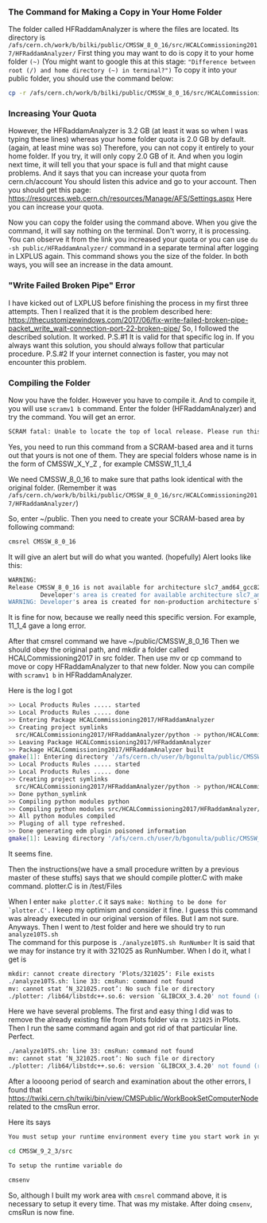 ### The Command for Making a Copy in Your Home Folder

The folder called HFRaddamAnalyzer is where the files are located. Its directory is `/afs/cern.ch/work/b/bilki/public/CMSSW_8_0_16/src/HCALCommissioning2017/HFRaddamAnalyzer/`
First thing you may want to do is copy it to your home folder `(~)`
(You might want to google this at this stage: `"Difference between root (/) and home directory (~) in terminal?")`
To copy it into your public folder, you should use the command below:
```bash
cp -r /afs/cern.ch/work/b/bilki/public/CMSSW_8_0_16/src/HCALCommissioning2017/HFRaddamAnalyzer/ ~/public
```

### Increasing Your Quota

However, the HFRaddamAnalyzer is 3.2 GB (at least it was so when I was typing these lines) whereas your home folder quota is 2.0 GB by default. (again, at least mine was so) Therefore, you can not copy it entirely to your home folder. If you try, it will only copy 2.0 GB of it. And when you login next time, it will tell you that your space is full and that might cause problems. And it says that you can increase your quota from cern.ch/account 
You should listen this advice and go to your account. Then you should get this page: https://resources.web.cern.ch/resources/Manage/AFS/Settings.aspx
Here you can increase your quota. 

Now you can copy the folder using the command above. When you give the command, it will say nothing on the terminal. Don't worry, it is processing. You can observe it from the link you increased your quota or you can use ``du -sh public/HFRaddamAnalyzer/`` command in a separate terminal after logging in LXPLUS again. This command shows you the size of the folder. In both ways, you will see an increase in the data amount. 

### "Write Failed Broken Pipe" Error

I have kicked out of LXPLUS before finishing the process in my first three attempts. Then I realized that it is the problem described here: https://thecustomizewindows.com/2017/06/fix-write-failed-broken-pipe-packet_write_wait-connection-port-22-broken-pipe/
So, I followed the described solution. It worked. 
P.S.#1  It is valid for that specific log in. If you always want this solution, you should always follow that particular procedure.
P.S.#2  If your internet connection is faster, you may not encounter this problem.

### Compiling the Folder

Now you have the folder. However you have to compile it. And to compile it, you will use `scramv1 b` command. Enter the folder (HFRaddamAnalyzer) and try the command. You will get an error. 

```bash
SCRAM fatal: Unable to locate the top of local release. Please run this command from a SCRAM-based area.
```

Yes, you need to run this command from a SCRAM-based area and it turns out that yours is not one of them. They are special folders whose name is in the form of  CMSSW_X_Y_Z , for example CMSSW_11_1_4

We need CMSSW_8_0_16 to make sure that paths look identical with the original folder. (Remember it was `/afs/cern.ch/work/b/bilki/public/CMSSW_8_0_16/src/HCALCommissioning2017/HFRaddamAnalyzer/`)

So, enter ~/public. Then you need to create your SCRAM-based area by following command: 

```bash
cmsrel CMSSW_8_0_16
```

It will give an alert but will do what you wanted. (hopefully) 
Alert looks like this: 

```bash
WARNING:  
Release CMSSW_8_0_16 is not available for architecture slc7_amd64_gcc820.  
         Developer's area is created for available architecture slc7_amd64_gcc530.  
WARNING: Developer's area is created for non-production architecture slc7_amd64_gcc530. Production architecture for this release is slc6_amd64_gcc530.
```

It is fine for now, because we really need this specific version. For example, 11_1_4 gave a long error. 

After that cmsrel command we have ~/public/CMSSW_8_0_16
Then we should obey the original path, and mkdir a folder called HCALCommissioning2017 in src folder. Then use mv or cp command to move or copy HFRaddamAnalyzer to that new folder. Now you can compile with ``scramv1 b`` in HFRaddamAnalyzer. 

Here is the log I got

```bash
>> Local Products Rules ..... started
>> Local Products Rules ..... done
>> Entering Package HCALCommissioning2017/HFRaddamAnalyzer
>> Creating project symlinks
  src/HCALCommissioning2017/HFRaddamAnalyzer/python -> python/HCALCommissioning2017/HFRaddamAnalyzer
>> Leaving Package HCALCommissioning2017/HFRaddamAnalyzer
>> Package HCALCommissioning2017/HFRaddamAnalyzer built
gmake[1]: Entering directory '/afs/cern.ch/user/b/bgonulta/public/CMSSW_8_0_16'
>> Local Products Rules ..... started
>> Local Products Rules ..... done
>> Creating project symlinks
  src/HCALCommissioning2017/HFRaddamAnalyzer/python -> python/HCALCommissioning2017/HFRaddamAnalyzer
>> Done python_symlink
>> Compiling python modules python
>> Compiling python modules src/HCALCommissioning2017/HFRaddamAnalyzer/python
>> All python modules compiled
>> Pluging of all type refreshed.
>> Done generating edm plugin poisoned information
gmake[1]: Leaving directory '/afs/cern.ch/user/b/bgonulta/public/CMSSW_8_0_16'
```

It seems fine. 

Then the instructions(we have a small procedure written by a previous master of these stuffs) says that we should compile plotter.C with make command. plotter.C is in /test/Files

When I enter ``make plotter.C`` it says ``make: Nothing to be done for `plotter.C'.``
I keep my optimism and consider it fine. I guess this command was already executed in our original version of files. But I am not sure. Anyways. Then I went to /test folder and here we should try to run ``analyze10TS.sh``  
The command for this purpose is ``./analyze10TS.sh RunNumber``
It is said that we may for instance try it with 321025 as RunNumber. When I do it, what I get is

```bash
mkdir: cannot create directory ‘Plots/321025’: File exists
./analyze10TS.sh: line 33: cmsRun: command not found
mv: cannot stat ‘N_321025.root’: No such file or directory
./plotter: /lib64/libstdc++.so.6: version `GLIBCXX_3.4.20' not found (required by ./plotter)
```

Here we have several problems. The first and easy thing I did was to remove the already existing file from Plots folder via ``rm 321025`` in Plots. Then I run the same command again and got rid of that particular line. Perfect.

```bash
./analyze10TS.sh: line 33: cmsRun: command not found
mv: cannot stat ‘N_321025.root’: No such file or directory
./plotter: /lib64/libstdc++.so.6: version `GLIBCXX_3.4.20' not found (required by ./plotter)
```

After a loooong period of search and examination about the other errors, I found that https://twiki.cern.ch/twiki/bin/view/CMSPublic/WorkBookSetComputerNode related to the cmsRun error. 

Here its says

```bash
You must setup your runtime environment every time you start work in your project area.

cd CMSSW_9_2_3/src

To setup the runtime variable do

cmsenv
```

So, although I built my work area with ``cmsrel`` command above, it is necessary to setup it every time. That was my mistake. After doing ``cmsenv``, cmsRun is now fine. 

